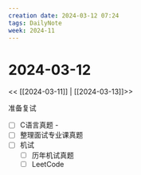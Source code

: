 ```yaml
---
creation date: 2024-03-12 07:24
tags: DailyNote
week: 2024-11
---
```


# 2024-03-12

<< [[2024-03-11]] | [[2024-03-13]]>>


准备复试
- [ ] C语言真题 - 
- [ ] 整理面试专业课真题
- [ ] 机试
	- [ ] 历年机试真题
	- [ ] LeetCode